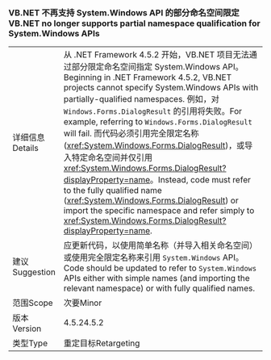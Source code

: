 ### <a name="vbnet-no-longer-supports-partial-namespace-qualification-for-systemwindows-apis"></a><span data-ttu-id="192c4-101">VB.NET 不再支持 System.Windows API 的部分命名空间限定</span><span class="sxs-lookup"><span data-stu-id="192c4-101">VB.NET no longer supports partial namespace qualification for System.Windows APIs</span></span>

|   |   |
|---|---|
|<span data-ttu-id="192c4-102">详细信息</span><span class="sxs-lookup"><span data-stu-id="192c4-102">Details</span></span>|<span data-ttu-id="192c4-103">从 .NET Framework 4.5.2 开始，VB.NET 项目无法通过部分限定命名空间指定 System.Windows API。</span><span class="sxs-lookup"><span data-stu-id="192c4-103">Beginning in .NET Framework 4.5.2, VB.NET projects cannot specify System.Windows APIs with partially-qualified namespaces.</span></span> <span data-ttu-id="192c4-104">例如，对 <code>Windows.Forms.DialogResult</code> 的引用将失败。</span><span class="sxs-lookup"><span data-stu-id="192c4-104">For example, referring to <code>Windows.Forms.DialogResult</code> will fail.</span></span> <span data-ttu-id="192c4-105">而代码必须引用完全限定名称 (<xref:System.Windows.Forms.DialogResult>)，或导入特定命名空间并仅引用 <xref:System.Windows.Forms.DialogResult?displayProperty=name>。</span><span class="sxs-lookup"><span data-stu-id="192c4-105">Instead, code must refer to the fully qualified name (<xref:System.Windows.Forms.DialogResult>) or import the specific namespace and refer simply to <xref:System.Windows.Forms.DialogResult?displayProperty=name>.</span></span>|
|<span data-ttu-id="192c4-106">建议</span><span class="sxs-lookup"><span data-stu-id="192c4-106">Suggestion</span></span>|<span data-ttu-id="192c4-107">应更新代码，以使用简单名称（并导入相关命名空间）或使用完全限定名称来引用 <code>System.Windows</code> API。</span><span class="sxs-lookup"><span data-stu-id="192c4-107">Code should be updated to refer to <code>System.Windows</code> APIs either with simple names (and importing the relevant namespace) or with fully qualified names.</span></span>|
|<span data-ttu-id="192c4-108">范围</span><span class="sxs-lookup"><span data-stu-id="192c4-108">Scope</span></span>|<span data-ttu-id="192c4-109">次要</span><span class="sxs-lookup"><span data-stu-id="192c4-109">Minor</span></span>|
|<span data-ttu-id="192c4-110">版本</span><span class="sxs-lookup"><span data-stu-id="192c4-110">Version</span></span>|<span data-ttu-id="192c4-111">4.5.2</span><span class="sxs-lookup"><span data-stu-id="192c4-111">4.5.2</span></span>|
|<span data-ttu-id="192c4-112">类型</span><span class="sxs-lookup"><span data-stu-id="192c4-112">Type</span></span>|<span data-ttu-id="192c4-113">重定目标</span><span class="sxs-lookup"><span data-stu-id="192c4-113">Retargeting</span></span>|

